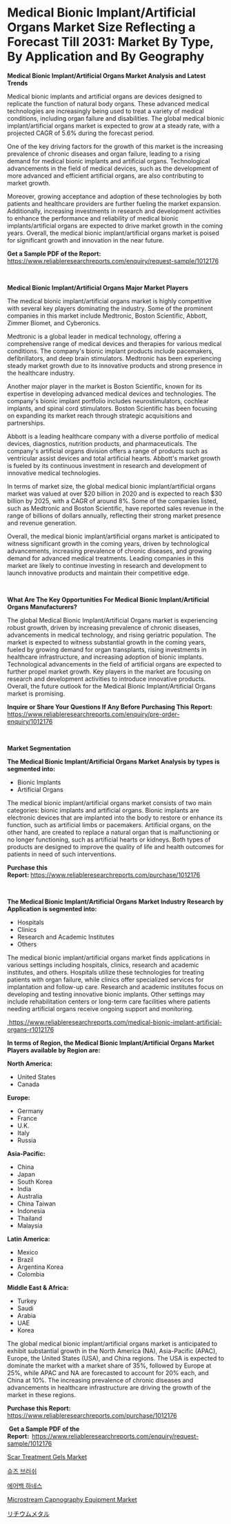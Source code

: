 <p><h1>Medical Bionic Implant/Artificial Organs Market Size Reflecting a Forecast Till 2031: Market By Type, By Application and By Geography</h1></p><p><strong>Medical Bionic Implant/Artificial Organs Market Analysis and Latest Trends</strong></p>
<p><p>Medical bionic implants and artificial organs are devices designed to replicate the function of natural body organs. These advanced medical technologies are increasingly being used to treat a variety of medical conditions, including organ failure and disabilities. The global medical bionic implant/artificial organs market is expected to grow at a steady rate, with a projected CAGR of 5.6% during the forecast period.</p><p>One of the key driving factors for the growth of this market is the increasing prevalence of chronic diseases and organ failure, leading to a rising demand for medical bionic implants and artificial organs. Technological advancements in the field of medical devices, such as the development of more advanced and efficient artificial organs, are also contributing to market growth.</p><p>Moreover, growing acceptance and adoption of these technologies by both patients and healthcare providers are further fueling the market expansion. Additionally, increasing investments in research and development activities to enhance the performance and reliability of medical bionic implants/artificial organs are expected to drive market growth in the coming years. Overall, the medical bionic implant/artificial organs market is poised for significant growth and innovation in the near future.</p></p>
<p><strong>Get a Sample PDF of the Report:&nbsp;</strong> <a href="https://www.reliableresearchreports.com/enquiry/request-sample/1012176">https://www.reliableresearchreports.com/enquiry/request-sample/1012176</a></p>
<p>&nbsp;</p>
<p><strong>Medical Bionic Implant/Artificial Organs Major Market Players</strong></p>
<p><p>The medical bionic implant/artificial organs market is highly competitive with several key players dominating the industry. Some of the prominent companies in this market include Medtronic, Boston Scientific, Abbott, Zimmer Biomet, and Cyberonics.</p><p>Medtronic is a global leader in medical technology, offering a comprehensive range of medical devices and therapies for various medical conditions. The company's bionic implant products include pacemakers, defibrillators, and deep brain stimulators. Medtronic has been experiencing steady market growth due to its innovative products and strong presence in the healthcare industry.</p><p>Another major player in the market is Boston Scientific, known for its expertise in developing advanced medical devices and technologies. The company's bionic implant portfolio includes neurostimulators, cochlear implants, and spinal cord stimulators. Boston Scientific has been focusing on expanding its market reach through strategic acquisitions and partnerships.</p><p>Abbott is a leading healthcare company with a diverse portfolio of medical devices, diagnostics, nutrition products, and pharmaceuticals. The company's artificial organs division offers a range of products such as ventricular assist devices and total artificial hearts. Abbott's market growth is fueled by its continuous investment in research and development of innovative medical technologies.</p><p>In terms of market size, the global medical bionic implant/artificial organs market was valued at over $20 billion in 2020 and is expected to reach $30 billion by 2025, with a CAGR of around 8%. Some of the companies listed, such as Medtronic and Boston Scientific, have reported sales revenue in the range of billions of dollars annually, reflecting their strong market presence and revenue generation.</p><p>Overall, the medical bionic implant/artificial organs market is anticipated to witness significant growth in the coming years, driven by technological advancements, increasing prevalence of chronic diseases, and growing demand for advanced medical treatments. Leading companies in this market are likely to continue investing in research and development to launch innovative products and maintain their competitive edge.</p></p>
<p>&nbsp;</p>
<p><strong>What Are The Key Opportunities For Medical Bionic Implant/Artificial Organs Manufacturers?</strong></p>
<p><p>The global Medical Bionic Implant/Artificial Organs market is experiencing robust growth, driven by increasing prevalence of chronic diseases, advancements in medical technology, and rising geriatric population. The market is expected to witness substantial growth in the coming years, fueled by growing demand for organ transplants, rising investments in healthcare infrastructure, and increasing adoption of bionic implants. Technological advancements in the field of artificial organs are expected to further propel market growth. Key players in the market are focusing on research and development activities to introduce innovative products. Overall, the future outlook for the Medical Bionic Implant/Artificial Organs market is promising.</p></p>
<p><strong>Inquire or Share Your Questions If Any Before Purchasing This Report:</strong> <a href="https://www.reliableresearchreports.com/enquiry/pre-order-enquiry/1012176">https://www.reliableresearchreports.com/enquiry/pre-order-enquiry/1012176</a></p>
<p>&nbsp;</p>
<p><strong>Market Segmentation</strong></p>
<p><strong>The Medical Bionic Implant/Artificial Organs Market Analysis by types is segmented into:</strong></p>
<p><ul><li>Bionic Implants</li><li>Artificial Organs</li></ul></p>
<p><p>The medical bionic implant/artificial organs market consists of two main categories: bionic implants and artificial organs. Bionic implants are electronic devices that are implanted into the body to restore or enhance its function, such as artificial limbs or pacemakers. Artificial organs, on the other hand, are created to replace a natural organ that is malfunctioning or no longer functioning, such as artificial hearts or kidneys. Both types of products are designed to improve the quality of life and health outcomes for patients in need of such interventions.</p></p>
<p><strong>Purchase this Report:&nbsp;</strong><a href="https://www.reliableresearchreports.com/purchase/1012176">https://www.reliableresearchreports.com/purchase/1012176</a></p>
<p>&nbsp;</p>
<p><strong>The Medical Bionic Implant/Artificial Organs Market Industry Research by Application is segmented into:</strong></p>
<p><ul><li>Hospitals</li><li>Clinics</li><li>Research and Academic Institutes</li><li>Others</li></ul></p>
<p><p>The medical bionic implant/artificial organs market finds applications in various settings including hospitals, clinics, research and academic institutes, and others. Hospitals utilize these technologies for treating patients with organ failure, while clinics offer specialized services for implantation and follow-up care. Research and academic institutes focus on developing and testing innovative bionic implants. Other settings may include rehabilitation centers or long-term care facilities where patients needing artificial organs receive ongoing support and monitoring.</p></p>
<p><a href="https://www.reliableresearchreports.com/medical-bionic-implant-artificial-organs-r1012176">&nbsp;https://www.reliableresearchreports.com/medical-bionic-implant-artificial-organs-r1012176</a></p>
<p><strong>In terms of Region, the Medical Bionic Implant/Artificial Organs Market Players available by Region are:</strong></p>
<p>
    <p> <strong> North America: </strong>
        <ul>
            <li>United States</li>
            <li>Canada</li>
        </ul>
        </p> 
    <p> <strong> Europe: </strong>
        <ul>
            <li>Germany</li>
            <li>France</li>
            <li>U.K.</li>
            <li>Italy</li>
            <li>Russia</li>
        </ul>
        </p> 
    <p> <strong> Asia-Pacific: </strong>
        <ul>
            <li>China</li>
            <li>Japan</li>
            <li>South Korea</li>
            <li>India</li>
            <li>Australia</li>
            <li>China Taiwan</li>
            <li>Indonesia</li>
            <li>Thailand</li>
            <li>Malaysia</li>
        </ul>
        </p> 
    <p> <strong> Latin America: </strong>
        <ul>
            <li>Mexico</li>
            <li>Brazil</li>
            <li>Argentina Korea</li>
            <li>Colombia</li>
        </ul>
        </p> 
    <p> <strong> Middle East & Africa: </strong>
        <ul>
            <li>Turkey</li>
            <li>Saudi</li>
            <li>Arabia</li>
            <li>UAE</li>
            <li>Korea</li>
        </ul>
    </p>
    </p>
<p><p>The global medical bionic implant/artificial organs market is anticipated to exhibit substantial growth in the North America (NA), Asia-Pacific (APAC), Europe, the United States (USA), and China regions. The USA is expected to dominate the market with a market share of 35%, followed by Europe at 25%, while APAC and NA are forecasted to account for 20% each, and China at 10%. The increasing prevalence of chronic diseases and advancements in healthcare infrastructure are driving the growth of the market in these regions.</p></p>
<p><strong>Purchase this Report: </strong><a href="https://www.reliableresearchreports.com/purchase/1012176">https://www.reliableresearchreports.com/purchase/1012176</a></p>
<p>&nbsp;<strong>Get a Sample PDF of the Report:&nbsp;&nbsp;</strong><a href="https://www.reliableresearchreports.com/enquiry/request-sample/1012176">https://www.reliableresearchreports.com/enquiry/request-sample/1012176</a></p>
<p><strong></strong></p>
<p><p><a href="https://github.com/ruddyyedelwadw/Market-Research-Report-List-2/blob/main/scar-treatment-gels-market.md">Scar Treatment Gels Market</a></p><p><a href="https://medium.com/@hulk678678/%EC%8B%A0%EB%B0%9C-%EC%86%94%EC%A7%88-%EB%B8%8C%EB%9F%AC%EC%8B%9C-%EC%8B%9C%EC%9E%A5-%EB%8F%99%ED%96%A5-%EB%B0%8F-%EC%8B%9C%EC%9E%A5-%EB%B6%84%EC%84%9D%EC%9D%80-2024%EB%85%84%EB%B6%80%ED%84%B0-2031%EB%85%84%EA%B9%8C%EC%A7%80-%EC%98%88%EC%B8%A1%EB%90%A9%EB%8B%88%EB%8B%A4-9df1214cef77">슈즈 브러쉬</a></p><p><a href="https://medium.com/@raymondietrich7892023/%EC%97%90%EC%96%B4%EB%B0%B1-%ED%95%98%EB%84%A4%EC%8A%A4-%EC%8B%9C%EC%9E%A5-%EC%A0%90%EC%9C%A0%EC%9C%A8-%EC%A7%84%ED%99%94-%EB%B0%8F-%EC%8B%9C%EC%9E%A5-%EC%84%B1%EC%9E%A5-%ED%8A%B8%EB%A0%8C%EB%93%9C-2024%EB%85%84-2031%EB%85%84-66d1dfe946f7">에어백 하네스</a></p><p><a href="https://github.com/jaidynmorantestelletmjzya/Market-Research-Report-List-2/blob/main/microstream-capnography-equipment-market.md">Microstream Capnography Equipment Market</a></p><p><a href="https://medium.com/@amehdzmay/%E3%83%AA%E3%83%81%E3%82%A6%E3%83%A0%E3%83%A1%E3%82%BF%E3%83%AB%E5%B8%82%E5%A0%B4-%E3%82%BF%E3%82%A4%E3%83%97-%E3%82%A2%E3%83%97%E3%83%AA%E3%82%B1%E3%83%BC%E3%82%B7%E3%83%A7%E3%83%B3-%E5%9C%B0%E7%90%86%E3%81%AB%E3%82%88%E3%82%8B%E5%8C%85%E6%8B%AC%E7%9A%84%E3%81%AA%E8%A9%95%E4%BE%A1-164d270ee05c">リチウムメタル</a></p></p>